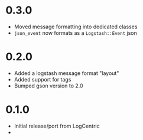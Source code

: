 # 0.3.0
- Moved message formatting into dedicated classes
- `json_event` now formats as a `Logstash::Event` json

# 0.2.0
- Added a logstash message format "layout"
- Added support for tags
- Bumped gson version to 2.0

# 0.1.0
- Initial release/port from LogCentric
- 
